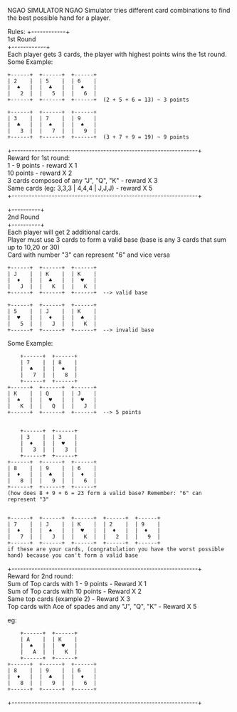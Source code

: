NGAO SIMULATOR 
NGAO Simulator tries different card combinations to find the best possible hand for a player.

Rules:
+------------+  
1st Round  
+------------+  
Each player gets 3 cards, the player with highest points wins the 1st round.  
Some Example:   
```
+------+  +------+  +------+  
| 2    |  | 5    |  | 6    |  
|  ♠   |  |  ♣   |  |  ♠   |  
|   2  |  |   5  |  |   6  |  
+------+  +------+  +------+  (2 + 5 + 6 = 13) ~ 3 points

+------+  +------+  +------+  
| 3    |  | 7    |  | 9    |  
|  ♣   |  |  ♠   |  |  ♠   |  
|   3  |  |   7  |  |   9  |  
+------+  +------+  +------+  (3 + 7 + 9 = 19) ~ 9 points
```

+-----------------------------------------------------------------+  
Reward for 1st round:  
1 - 9 points - reward X 1  
10 points - reward X 2  
3 cards composed of any "J", "Q", "K" - reward X 3  
Same cards (eg: 3,3,3 | 4,4,4 | J,J,J) - reward X 5  
+-----------------------------------------------------------------+  

+----------+  
2nd Round  
+----------+  
Each player will get 2 additional cards.  
Player must use 3 cards to form a valid base (base is any 3 cards that sum up to 10,20 or 30)  
Card with number "3" can represent "6" and vice versa  
```
+------+  +------+  +------+  
| J    |  | K    |  | K    |  
|  ♦   |  |  ♣   |  |  ♥   |  
|   J  |  |   K  |  |   K  |  
+------+  +------+  +------+  --> valid base

+------+  +------+  +------+  
| 5    |  | J    |  | K    |  
|  ♥   |  |  ♦   |  |  ♣   |  
|   5  |  |   J  |  |   K  |  
+------+  +------+  +------+  --> invalid base
```

Some Example:  
```
    +------+  +------+  
    | 7    |  | 8    |  
    |  ♣   |  |  ♠   |  
    |   7  |  |   8  |  
    +------+  +------+  
+------+  +------+  +------+  
| K    |  | Q    |  | J    |  
|  ♠   |  |  ♥   |  |  ♥   |  
|   K  |  |   Q  |  |   J  |  
+------+  +------+  +------+  --> 5 points


    +------+  +------+  
    | 3    |  | 3    |  
    |  ♦   |  |  ♥   |  
    |   3  |  |   3  |  
    +------+  +------+  
+------+  +------+  +------+  
| 8    |  | 9    |  | 6    |  
|  ♦   |  |  ♣   |  |  ♦   |  
|   8  |  |   9  |  |   6  |  
+------+  +------+  +------+
(how does 8 + 9 + 6 = 23 form a valid base? Remember: "6" can represent "3"


+------+  +------+  +------+  +------+  +------+  
| 7    |  | J    |  | K    |  | 2    |  | 9    |  
|  ♦   |  |  ♠   |  |  ♥   |  |  ♦   |  |  ♦   |  
|   7  |  |   J  |  |   K  |  |   2  |  |   9  |  
+------+  +------+  +------+  +------+  +------+
if these are your cards, (congratulation you have the worst possible hand) because you can't form a valid base

```
+-----------------------------------------------------------------+  
Reward for 2nd round:  
Sum of Top cards with 1 - 9 points - Reward X 1  
Sum of Top cards with 10 points - Reward X 2  
Same top cards (example 2) - Reward X 3  
Top cards with Ace of spades and any "J", "Q", "K" - Reward X 5  

eg:
```
    +------+  +------+  
    | A    |  | K    |  
    |  ♠   |  |  ♥   |  
    |   A  |  |   K  |  
    +------+  +------+  
+------+  +------+  +------+  
| 8    |  | 9    |  | 6    |  
|  ♦   |  |  ♣   |  |  ♦   |  
|   8  |  |   9  |  |   6  |  
+------+  +------+  +------+
```
+-----------------------------------------------------------------+

